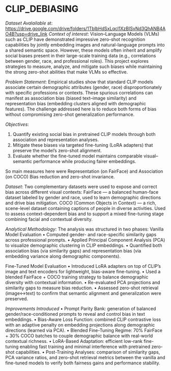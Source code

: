 # CLIP_DEBIASING
*Dataset Avalailable* at: https://drive.google.com/drive/folders/1TblbHdSxLqcl1XzBISvNd3QhANB4AO4B?usp=drive_link
*Context of interest*: Vision–Language Models (VLMs) such as CLIP have demonstrated impressive zero-shot recognition capabilities by jointly embedding images and natural-language prompts into a     shared semantic space. However, these models often inherit and amplify social biases present in their large-scale training data (e.g., correlations between gender, race, and professional roles). This project explores strategies to measure, analyze, and mitigate such biases while maintaining the strong zero-shot abilities that make VLMs so effective.

*Problem Statement*: Empirical studies show that standard CLIP models associate certain demographic attributes (gender, race) disproportionately with specific professions or contexts.
These spurious correlations can manifest as association bias (biased text–image similarity) and representation bias (embedding clusters aligned with demographic features).
The challenge addressed here is to reduce both forms of bias without compromising zero-shot generalization performance.

*Objectives*: 
1. Quantify existing social bias in pretrained CLIP models through both association and representation analyses.
2. Mitigate these biases via targeted fine-tuning (LoRA adapters) that preserve the model’s zero-shot alignment.
3. Evaluate whether the fine-tuned model maintains comparable visual–semantic performance while producing fairer embeddings.

So main measures here were Representation (on FairFace) and Association (on COCO) Bias reduction and zero-shot invariance. 

*Dataset*: Two complementary datasets were used to expose and correct bias across different visual contexts:
FairFace — a balanced human-face dataset labeled by gender and race, used to learn demographic directions and drive bias mitigation. COCO (Common Objects in Context) — a rich, scene-level dataset containing captions of people in diverse activities. Used to assess context-dependent bias and to support a mixed fine-tuning stage combining facial and contextual diversity.

*Analytical Methodology*: The analysis was structured in two phases:
  Vanilla Model Evaluation
	•	Computed gender- and race-specific similarity gaps across professional prompts.
	•	Applied Principal Component Analysis (PCA) to visualize demographic clustering in CLIP embeddings.
	•	Quantified both association bias (via similarity gaps) and representation bias (via embedding variance along demographic components).

  Fine-Tuned Model Evaluation
	•	Introduced LoRA adapters on top of CLIP’s image and text encoders for lightweight, bias-aware fine-tuning.
	•	Used a blended FairFace + COCO training strategy to balance demographic diversity with contextual information.
	•	Re-evaluated PCA projections and similarity gaps to measure bias reduction.
	•	Assessed zero-shot retrieval (image↔text) to confirm that semantic alignment and generalization were preserved.

*Improvements Introduced*
	•	Prompt Parity Bank: generation of balanced gender/race-conditioned prompts to reveal and control bias in text embeddings.
	•	Bias-Aware Loss Function: combined CLIP contrastive loss with an adaptive penalty on embedding projections along demographic directions (learned via PCA).
	•	Blended Fine-Tuning Regime: 70% FairFace + 30% COCO batches to couple demographic balance with real-world contextual richness.
	•	LoRA-Based Adaptation: efficient low-rank fine-tuning enabling fast training and minimal interference with pretrained zero-shot capabilities.
	•	Post-Training Analyses: comparison of similarity gaps, PCA variance ratios, and zero-shot retrieval metrics between the vanilla and fine-tuned models to verify both fairness gains and performance stability.
